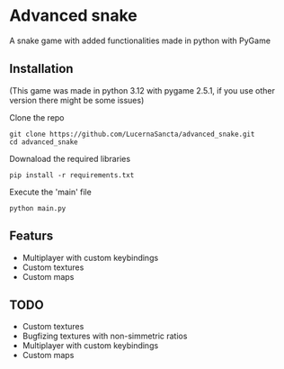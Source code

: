# Advanced snake

A snake game with added functionalities made in python with PyGame

## Installation
(This game was made in python 3.12 with pygame 2.5.1, if you use other version there might be some issues)

Clone the repo
```
git clone https://github.com/LucernaSancta/advanced_snake.git
cd advanced_snake
```
Downaload the required libraries
```
pip install -r requirements.txt
```
Execute the 'main' file
```
python main.py
```

## Featurs

* Multiplayer with custom keybindings
* Custom textures
* Custom maps

## TODO

* Custom textures
* Bugfizing textures with non-simmetric ratios
* Multiplayer with custom keybindings
* Custom maps
